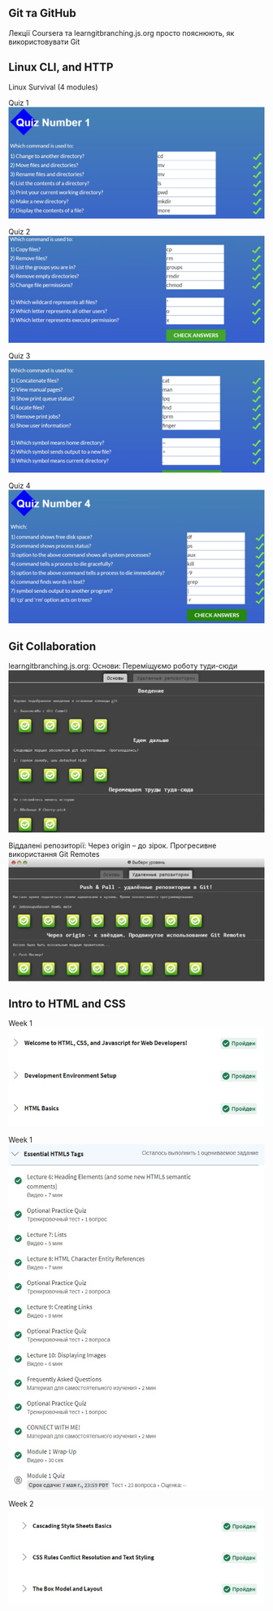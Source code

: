 ## Git та GitHub
Лекції Coursera та learngitbranching.js.org просто пояснюють, як використовувати Git


## Linux CLI, and HTTP
Linux Survival (4 modules)
<p> Quiz 1 <img src="https://github.com/Brontozyabra/kottans-frontend/blob/main/task_linux_cli/scr01.jpg">
<p> Quiz 2 <img src="https://github.com/Brontozyabra/kottans-frontend/blob/main/task_linux_cli/scr02.jpg">
<p> Quiz 3 <img src="https://github.com/Brontozyabra/kottans-frontend/blob/main/task_linux_cli/scr03.jpg">
<p> Quiz 4 <img src="https://github.com/Brontozyabra/kottans-frontend/blob/main/task_linux_cli/scr04.jpg">

## Git Collaboration
learngitbranching.js.org:
Основи: Переміщуємо роботу туди-сюди
<img src="https://github.com/Brontozyabra/kottans-frontend/blob/main/task_git_collaboration/1111.JPG?raw=true">

 Віддалені репозиторії: Через origin – до зірок. Прогресивне використання Git Remotes
<img src="https://github.com/Brontozyabra/kottans-frontend/blob/main/task_git_collaboration/3333.JPG?raw=true">

 ## Intro to HTML and CSS
 
<p> Week 1 <img src="https://github.com/Brontozyabra/kottans-frontend/blob/main/task_html_css_intro/week1.jpg">
<p> Week 1 <img src="https://github.com/Brontozyabra/kottans-frontend/blob/main/task_html_css_intro/week1.1.jpg">
<p> Week 2 <img src="https://github.com/Brontozyabra/kottans-frontend/blob/main/task_html_css_intro/week%202.1.jpg">
